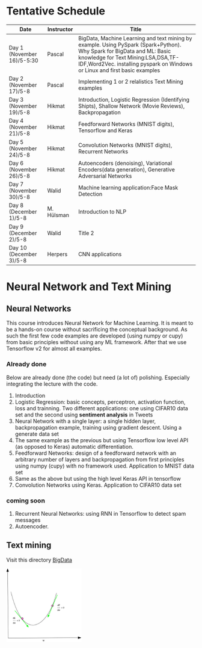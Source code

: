 # Tentative Schedule

| Date         | Instructor | Title |
|  ---- |  ----------|   ------|
| Day 1 (November 16)/5-5:30 | Pascal | BigData, Machine Learning and text mining by example. Using PySpark (Spark+Python). Why Spark for BigData and ML: Basic knowledge for Text Mining:LSA,DSA,TF-IDF,Word2Vec. installing pyspark on Windows or Linux and first basic examples|
| Day 2 (November 17)/5-8| Pascal| Implementing 1 or 2 relalistics Text Mining examples  |
| Day 3 (November 19)/5-8 | Hikmat | Introduction, Logistic Regression (Identifying Shipts), Shallow Network (Movie Reviews), Backpropagation|
| Day 4 (November 21)/5-8| Hikmat | Feedforward Networks (MNIST digits), Tensorflow and Keras|
| Day 5 (November 24)/5-8 | Hikmat | Convolution Networks (MNIST digits), Recurrent Networks|
| Day 6 (November 26)/5-8 | Hikmat |Autoencoders (denoising), Variational Encoders(data generation), Generative Adversarial Networks|
| Day 7 (November 30)/5-8 | Walid |Machine learning application:Face Mask Detection |
| Day 8 (December 1)/5-8 | M. Hülsman |Introduction to NLP|
| Day 9 (December 2)/5-8| Walid | Title 2 |
| Day 10 (December 3)/5-8| Herpers | CNN applications|



# Neural Network and Text Mining

## Neural Networks

This course introduces Neural Network for Machine Learning. It is meant to be a hands-on
course without sacrificing the conceptual background. As such the first few code examples are developed (using numpy or cupy) from basic principles without using any ML framework. After that we use Tensorflow v2 for almost all examples.

### Already done

Below are already done (the code) but need (a lot of) polishing. Especially integrating the lecture with the code.
1. Introduction
1. Logistic Regression: basic concepts, perceptron, activation function, loss and trainning. Two different applications: one using CIFAR10 data set  and the second using  **sentiment analysis** in Tweets
1. Neural Network with a single layer: a single hidden layer, backpropagation example, training using gradient descent. Using a generate data set
1. The same example as the previous but using Tensorflow low level API (as opposed to Keras) automatic differentiation.
1. Feedforward Networks: design of a feedforward network with an arbitrary number of layers and backpropagation from first principles using numpy (cupy) with no framework used. Application to MNIST data set
1. Same as the above but using the high level Keras API in tensorflow
1. Convolution Networks using Keras. Application to CIFAR10 data set

### coming soon

1. Recurrent Neural Networks: using RNN in Tensorflow to detect spam messages  
1. Autoencoder.


## Text mining

Visit this directory [BigData](BigData)

<img src="https://github.com/hikmatfarhat-ndu/CSC645/blob/master/figures/gradient-descent.png" width=200 />

